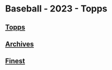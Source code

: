 # Baseball - 2023 - Topps
## [Topps](/collection/Baseball/2023/Topps/Topps)
## [Archives](/collection/Baseball/2023/Topps/Archives)
## [Finest](/collection/Baseball/2023/Topps/Finest)
